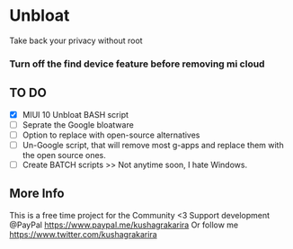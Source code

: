 # Unbloat
Take back your privacy without root

### Turn off the find device feature before removing mi cloud

## TO DO
- [x] MIUI 10 Unbloat BASH script
- [ ] Seprate the Google bloatware
- [ ] Option to replace with open-source alternatives
- [ ] Un-Google script, that will remove most g-apps and replace them with the open source ones.
- [ ] Create BATCH scripts >> Not anytime soon, I hate Windows.

## More Info
This is a free time project for the Community <3
Support development @PayPal
https://www.paypal.me/kushagrakarira
Or follow me https://www.twitter.com/kushagrakarira
